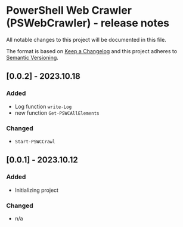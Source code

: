 # PowerShell Web Crawler (PSWebCrawler) - release notes

All notable changes to this project will be documented in this file.

The format is based on [Keep a Changelog](http://keepachangelog.com/) and this project adheres to [Semantic Versioning](http://semver.org/).

## [0.0.2] - 2023.10.18

### Added

- Log function `write-Log`
- new function `Get-PSWCAllElements`

### Changed

- `Start-PSWCCrawl`

## [0.0.1] - 2023.10.12

### Added

- Initializing project

### Changed

- n/a
